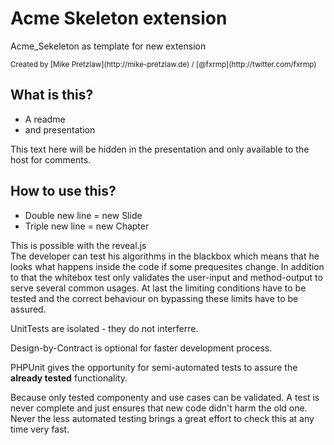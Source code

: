 # Acme Skeleton extension

Acme_Sekeleton as template for new extension

<small>
    Created by [Mike Pretzlaw](http://mike-pretzlaw.de) / [@fxrmp](http://twitter.com/fxrmp)
</small>


## What is this?

- A readme
- and presentation

<aside class="notes">
    This text here will be hidden in the presentation and only available to the host for comments.
</aside>



## How to use this?

- Double new line = new Slide
- Triple new line = new Chapter

<aside class="notes">
    This is possible with the reveal.js
</aside>


<aside class="notes">
    The developer can test his algorithms in the blackbox which means that he looks what happens inside the code
    if some prequesites change.
    In addition to that the whitebox test only validates the user-input and method-output to serve several common
    usages.
    At last the limiting conditions have to be tested and the correct behaviour on bypassing these limits have to be
    assured.
</aside>


UnitTests are isolated - they do not interferre.

Design-by-Contract is optional for faster development process.

PHPUnit gives the opportunity for semi-automated tests to assure the **already tested** functionality.
<aside class="notes">
    Because only tested componenty and use cases can be validated.
    A test is never complete and just ensures that new code didn't harm the old one.
    Never the less automated testing brings a great effort to check this at any time very fast.
</aside>
